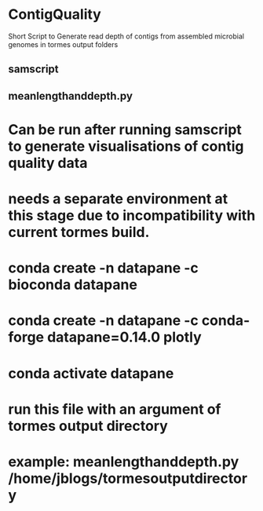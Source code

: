 # ContigQuality
Short Script to Generate read depth of contigs from assembled microbial genomes in tormes output folders

## samscript

## meanlengthanddepth.py

# Can be run after running samscript to generate visualisations of contig quality data
# needs a separate environment at this stage due to incompatibility with current tormes build.
# conda create -n datapane -c bioconda datapane
# conda create -n datapane -c conda-forge datapane=0.14.0 plotly
# conda activate datapane
# run this file with an argument of tormes output directory
# example: meanlengthanddepth.py /home/jblogs/tormesoutputdirectory
